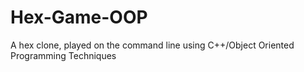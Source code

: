 # Hex-Game-OOP
A hex clone, played on the command line using C++/Object Oriented Programming Techniques

